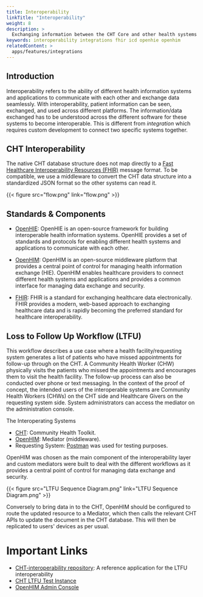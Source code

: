 ```yaml
---
title: Interoperability
linkTitle: "Interoperability"
weight: 8
description: >
  Exchanging information between the CHT Core and other health systems 
keywords: interoperability integrations fhir icd openhie openhim
relatedContent: >
  apps/features/integrations
---
```


## Introduction 

Interoperability refers to the ability of different health information systems and applications to communicate with each other and exchange data seamlessly. With interoperability, patient information can be seen, exchanged, and used across different platforms. The information/data exchanged has to be understood across the different software for these systems to become interoperable. This is different from _integration_ which requires custom development to connect two specific systems together.

## CHT Interoperability

The native CHT database structure does not map directly to a [Fast Healthcare Interoperability Resources (FHIR)](http://www.hl7.org/fhir/) message format. To be compatible, we use a middleware to convert the CHT data structure into a standardized JSON format so the other systems can read it.

{{< figure src="flow.png" link="flow.png" >}}


## Standards & Components


- [OpenHIE](https://ohie.org/): OpenHIE is an open-source framework for building interoperable health information systems. OpenHIE provides a set of standards and protocols for enabling different health systems and applications to communicate with each other.

- [OpenHIM](http://openhim.org/): OpenHIM is an open-source middleware platform that provides a central point of control for managing health information exchange (HIE). OpenHIM enables healthcare providers to connect different health systems and applications and provides a common interface for managing data exchange and security.

- [FHIR](http://www.hl7.org/fhir): FHIR is a standard for exchanging healthcare data electronically. FHIR provides a modern, web-based approach to exchanging healthcare data and is rapidly becoming the preferred standard for healthcare interoperability.

## Loss to Follow Up Workflow (LTFU)

This workflow describes a use case where a health facility/requesting system generates a list of patients who have missed appointments for follow-up through on the CHT. A Community Health Worker (CHW) physically visits the patients who missed the appointments and encourages them to visit the health facility. The follow-up process can also be conducted over phone or text messaging.
In the context of the proof of concept, the intended users of the interoperable systems are Community Health Workers (CHWs) on the CHT side and Healthcare Givers on the requesting system side. System administrators can access the mediator on the administration console.

The Interoperating Systems
- [CHT](https://docs.communityhealthtoolkit.org/): Community Health Toolkit.
- [OpenHIM](http://openhim.org/): Mediator (middleware).
- Requesting System: [Postman](https://www.postman.com/) was used for testing purposes.

OpenHIM was chosen as the main component of the interoperability layer and custom mediators were built to deal with the different workflows as it provides a central point of control for managing data exchange and security.

{{< figure src="LTFU Sequence Diagram.png" link="LTFU Sequence Diagram.png" >}}

Conversely to bring data in to the CHT, OpenHIM should be configured to route the updated resource to a Mediator, which then calls the relevant CHT APIs to update the document in the CHT database. This will then be replicated to users' devices as per usual.

# Important Links
-  [CHT-interoperability repository](https://github.com/medic/cht-interoperability): A reference application for the LTFU interoperability
- [CHT LTFU Test Instance](https://interop-cht-test.dev.medicmobile.org/medic/login?redirect=https%3A%2F%2Finterop-cht-test.dev.medicmobile.org%2F)
- [OpenHIM Admin Console](https://interoperability.dev.medicmobile.org/#!/login) 

